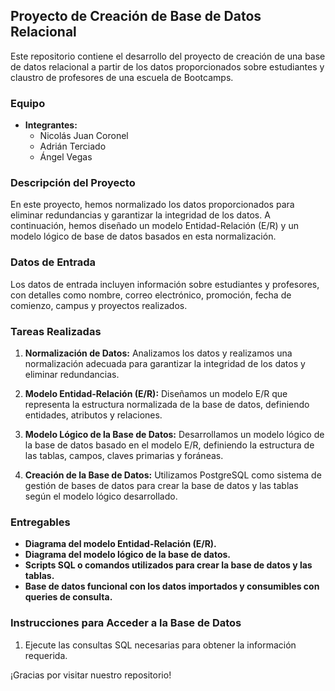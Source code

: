## Proyecto de Creación de Base de Datos Relacional

Este repositorio contiene el desarrollo del proyecto de creación de una base de datos relacional a partir de los datos proporcionados sobre estudiantes y claustro de profesores de una escuela de Bootcamps.

### Equipo

- **Integrantes:**
  - Nicolás Juan Coronel
  - Adrián Terciado
  - Ángel Vegas

### Descripción del Proyecto

En este proyecto, hemos normalizado los datos proporcionados para eliminar redundancias y garantizar la integridad de los datos. A continuación, hemos diseñado un modelo Entidad-Relación (E/R) y un modelo lógico de base de datos basados en esta normalización.

### Datos de Entrada

Los datos de entrada incluyen información sobre estudiantes y profesores, con detalles como nombre, correo electrónico, promoción, fecha de comienzo, campus y proyectos realizados.

### Tareas Realizadas

1. **Normalización de Datos:** Analizamos los datos y realizamos una normalización adecuada para garantizar la integridad de los datos y eliminar redundancias.
   
2. **Modelo Entidad-Relación (E/R):** Diseñamos un modelo E/R que representa la estructura normalizada de la base de datos, definiendo entidades, atributos y relaciones.
   
3. **Modelo Lógico de la Base de Datos:** Desarrollamos un modelo lógico de la base de datos basado en el modelo E/R, definiendo la estructura de las tablas, campos, claves primarias y foráneas.
   
4. **Creación de la Base de Datos:** Utilizamos PostgreSQL como sistema de gestión de bases de datos para crear la base de datos y las tablas según el modelo lógico desarrollado. 

### Entregables

- **Diagrama del modelo Entidad-Relación (E/R).**
- **Diagrama del modelo lógico de la base de datos.**
- **Scripts SQL o comandos utilizados para crear la base de datos y las tablas.**
- **Base de datos funcional con los datos importados y consumibles con queries de consulta.**

### Instrucciones para Acceder a la Base de Datos

1. Ejecute las consultas SQL necesarias para obtener la información requerida.



¡Gracias por visitar nuestro repositorio!



